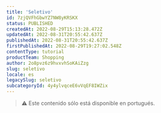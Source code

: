 ```yaml
---
title: 'Seletivo'
id: 7zjQVFhGbwYZ7NW8yKRSKX
status: PUBLISHED
createdAt: 2022-08-29T15:13:28.472Z
updatedAt: 2022-08-31T20:55:42.637Z
publishedAt: 2022-08-31T20:55:42.637Z
firstPublishedAt: 2022-08-29T19:27:02.548Z
contentType: tutorial
productTeam: Shopping
author: 2o8pvz6z9hvxvhSoKAiZzg
slug: seletivo
locale: es
legacySlug: seletivo
subcategoryId: 4y4ylvqceE6vVqEF8IWZix
---
```


>⚠️ Este contenido sólo está disponible en portugués.

